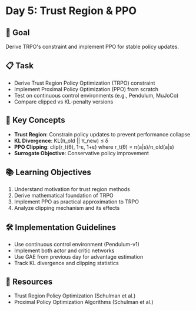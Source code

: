 # Day 5: Trust Region & PPO

## 🎯 Goal
Derive TRPO's constraint and implement PPO for stable policy updates.

## 📋 Task
- Derive Trust Region Policy Optimization (TRPO) constraint
- Implement Proximal Policy Optimization (PPO) from scratch
- Test on continuous control environments (e.g., Pendulum, MuJoCo)
- Compare clipped vs KL-penalty versions

## 🔑 Key Concepts
- **Trust Region**: Constrain policy updates to prevent performance collapse
- **KL Divergence**: KL(π_old || π_new) ≤ δ
- **PPO Clipping**: clip(r_t(θ), 1-ε, 1+ε) where r_t(θ) = π(a|s)/π_old(a|s)
- **Surrogate Objective**: Conservative policy improvement

## 📚 Learning Objectives
1. Understand motivation for trust region methods
2. Derive mathematical foundation of TRPO
3. Implement PPO as practical approximation to TRPO
4. Analyze clipping mechanism and its effects

## 🛠️ Implementation Guidelines
- Use continuous control environment (Pendulum-v1)
- Implement both actor and critic networks
- Use GAE from previous day for advantage estimation
- Track KL divergence and clipping statistics

## 📖 Resources
- Trust Region Policy Optimization (Schulman et al.)
- Proximal Policy Optimization Algorithms (Schulman et al.) 